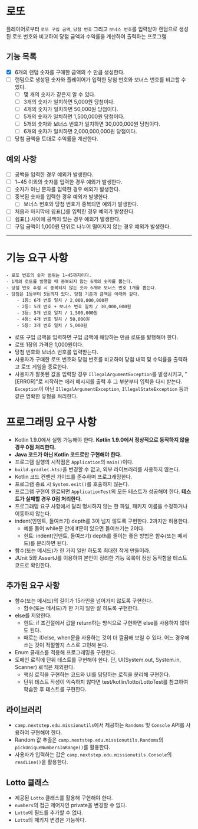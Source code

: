 # 로또

플레이어로부터 `로또 구입 금액`, `당첨 번호` 그리고 `보너스 번호`를 입력받아 랜덤으로 생성된 로또 번호와 비교하여 당첨 금액과 수익률을 계산하여 출력하는 프로그램

## 기능 목록
- [x] 6개의 랜덤 숫자를 구매한 금액의 수 만큼 생성한다.
- [ ] 랜덤으로 생성된 숫자와 플레이어가 입력한 당첨 번호와 보너스 번호를 비교할 수 있다.
  - [ ] 몇 개의 숫자가 같은지 알 수 있다.
  - [ ] 3개의 숫자가 일치하면 5,000원 당첨이다.
  - [ ] 4개의 숫자가 일치하면 50,000원 당첨이다.
  - [ ] 5개의 숫자가 일치하면 1,500,000원 당첨이다.
  - [ ] 5개의 숫자와 보너스 번호가 일치하면 30,000,000원 당첨이다.
  - [ ] 6개의 숫자가 일치하면 2,000,000,000원 당첨이다.
- [ ] 당첨 금액을 토대로 수익률을 계산한다.

## 예외 사항
- [ ] 공백을 입력한 경우 예외가 발생한다.
- [ ] 1~45 이외의 숫자를 입력한 경우 예외가 발생한다.
- [ ] 숫자가 아닌 문자를 입력한 경우 예외가 발생한다.
- [ ] 중복된 숫자를 입력한 경우 예외가 발생한다.
  - [ ] 보너스 번호와 당첨 번호가 중복되면 예외가 발생한다.
- [ ] 처음과 마지막에 쉼표(,)를 입력한 경우 예외가 발생한다.
- [ ] 쉼표(,) 사이에 공백이 있는 경우 예외가 발생한다.
- [ ] 구입 금액이 1,000원 단위로 나누어 떨어지지 않는 경우 예외가 발생한다.

---

# 기능 요구 사항
```
- 로또 번호의 숫자 범위는 1~45까지이다.
- 1개의 로또를 발행할 때 중복되지 않는 6개의 숫자를 뽑는다.
- 당첨 번호 추첨 시 중복되지 않는 숫자 6개와 보너스 번호 1개를 뽑는다.
- 당첨은 1등부터 5등까지 있다. 당첨 기준과 금액은 아래와 같다.
    - 1등: 6개 번호 일치 / 2,000,000,000원
    - 2등: 5개 번호 + 보너스 번호 일치 / 30,000,000원
    - 3등: 5개 번호 일치 / 1,500,000원
    - 4등: 4개 번호 일치 / 50,000원
    - 5등: 3개 번호 일치 / 5,000원
```

- 로또 구입 금액을 입력하면 구입 금액에 해당하는 만큼 로또를 발행해야 한다.
- 로또 1장의 가격은 1,000원이다.
- 당첨 번호와 보너스 번호를 입력받는다.
- 사용자가 구매한 로또 번호와 당첨 번호를 비교하여 당첨 내역 및 수익률을 출력하고 로또 게임을 종료한다.
- 사용자가 잘못된 값을 입력할 경우 `IllegalArgumentException`를 발생시키고, "[ERROR]"로 시작하는 에러 메시지를 출력 후 그 부분부터 입력을 다시 받는다.  
`Exception`이 아닌 `IllegalArgumentException`, `IllegalStateException` 등과 같은 명확한 유형을 처리한다.

# 프로그래밍 요구 사항

- Kotlin 1.9.0에서 실행 가능해야 한다. **Kotlin 1.9.0에서 정상적으로 동작하지 않을 경우 0점 처리한다.** 
- **Java 코드가 아닌 Kotlin 코드로만 구현해야 한다.** 
- 프로그램 실행의 시작점은 `Application`의 `main()`이다. 
- `build.gradle(.kts)`을 변경할 수 없고, 외부 라이브러리를 사용하지 않는다. 
- Kotlin 코드 컨벤션 가이드를 준수하며 프로그래밍한다. 
- 프로그램 종료 시 `System.exit()`를 호출하지 않는다. 
- 프로그램 구현이 완료되면 `ApplicationTest`의 모든 테스트가 성공해야 한다. **테스트가 실패할 경우 0점 처리한다.** 
- 프로그래밍 요구 사항에서 달리 명시하지 않는 한 파일, 패키지 이름을 수정하거나 이동하지 않는다. 
- indent(인덴트, 들여쓰기) depth를 3이 넘지 않도록 구현한다. 2까지만 허용한다.
  - 예를 들어 while문 안에 if문이 있으면 들여쓰기는 2이다.
  - 힌트: indent(인덴트, 들여쓰기) depth를 줄이는 좋은 방법은 함수(또는 메서드)를 분리하면 된다. 
- 함수(또는 메서드)가 한 가지 일만 하도록 최대한 작게 만들어라.
- JUnit 5와 AssertJ를 이용하여 본인이 정리한 기능 목록이 정상 동작함을 테스트 코드로 확인한다.

## 추가된 요구 사항
- 함수(또는 메서드)의 길이가 15라인을 넘어가지 않도록 구현한다. 
  - 함수(또는 메서드)가 한 가지 일만 잘 하도록 구현한다. 
- else를 지양한다. 
  - 힌트: if 조건절에서 값을 return하는 방식으로 구현하면 else를 사용하지 않아도 된다. 
  - 때로는 if/else, when문을 사용하는 것이 더 깔끔해 보일 수 있다. 어느 경우에 쓰는 것이 적절할지 스스로 고민해 본다. 
- Enum 클래스를 적용해 프로그래밍을 구현한다. 
- 도메인 로직에 단위 테스트를 구현해야 한다. 단, UI(System.out, System.in, Scanner) 로직은 제외한다. 
  - 핵심 로직을 구현하는 코드와 UI를 담당하는 로직을 분리해 구현한다. 
  - 단위 테스트 작성이 익숙하지 않다면 test/kotlin/lotto/LottoTest를 참고하여 학습한 후 테스트를 구현한다.

## 라이브러리
- `camp.nextstep.edu.missionutils`에서 제공하는 `Randoms` 및 `Console` API를 사용하여 구현해야 한다. 
- Random 값 추출은 `camp.nextstep.edu.missionutils.Randoms`의 `pickUniqueNumbersInRange()`를 활용한다. 
- 사용자가 입력하는 값은 `camp.nextstep.edu.missionutils.Console`의 `readLine()`을 활용한다.

## Lotto 클래스
- 제공된 `Lotto` 클래스를 활용해 구현해야 한다. 
- `numbers`의 접근 제어자인 private을 변경할 수 없다. 
- `Lotto`에 필드를 추가할 수 없다. 
- `Lotto`의 패키지 변경은 가능하다.